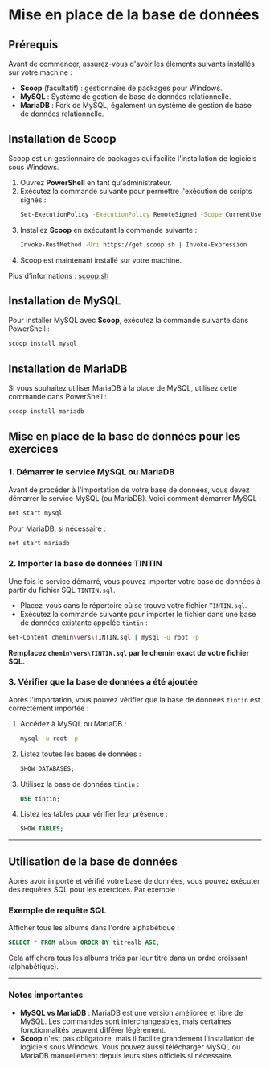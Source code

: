 <link rel="stylesheet" href="{{ '/theme/main.css' | relative_url }}">

# Mise en place de la base de données

## Prérequis
Avant de commencer, assurez-vous d'avoir les éléments suivants installés sur votre machine :

- **Scoop** (facultatif) : gestionnaire de packages pour Windows.
- **MySQL** : Système de gestion de base de données relationnelle.
- **MariaDB** : Fork de MySQL, également un système de gestion de base de données relationnelle.

## Installation de Scoop
Scoop est un gestionnaire de packages qui facilite l'installation de logiciels sous Windows.

1. Ouvrez **PowerShell** en tant qu'administrateur.
2. Exécutez la commande suivante pour permettre l'exécution de scripts signés :
    ```bash
    Set-ExecutionPolicy -ExecutionPolicy RemoteSigned -Scope CurrentUser
    ```
3. Installez **Scoop** en exécutant la commande suivante :
    ```bash
    Invoke-RestMethod -Uri https://get.scoop.sh | Invoke-Expression
    ```
4. Scoop est maintenant installé sur votre machine.

Plus d'informations : [scoop.sh](https://scoop.sh/)

## Installation de MySQL

Pour installer MySQL avec **Scoop**, exécutez la commande suivante dans PowerShell :

```bash
scoop install mysql
```

## Installation de MariaDB

Si vous souhaitez utiliser MariaDB à la place de MySQL, utilisez cette commande dans PowerShell :

```bash
scoop install mariadb
```

## Mise en place de la base de données pour les exercices

### 1. Démarrer le service MySQL ou MariaDB
Avant de procéder à l'importation de votre base de données, vous devez démarrer le service MySQL (ou MariaDB). Voici comment démarrer MySQL :

```bash
net start mysql
```

Pour MariaDB, si nécessaire :

```bash
net start mariadb
```

### 2. Importer la base de données TINTIN

Une fois le service démarré, vous pouvez importer votre base de données à partir du fichier SQL `TINTIN.sql`.

- Placez-vous dans le répertoire où se trouve votre fichier `TINTIN.sql`.
- Exécutez la commande suivante pour importer le fichier dans une base de données existante appelée `tintin` :


```bash
Get-Content chemin\vers\TINTIN.sql | mysql -u root -p
```

**Remplacez `chemin\vers\TINTIN.sql` par le chemin exact de votre fichier SQL.**

### 3. Vérifier que la base de données a été ajoutée
Après l'importation, vous pouvez vérifier que la base de données `tintin` est correctement importée :

1. Accédez à MySQL ou MariaDB :
   ```bash
   mysql -u root -p
   ```
2. Listez toutes les bases de données :
   ```sql
   SHOW DATABASES;
   ```
3. Utilisez la base de données `tintin` :
   ```sql
   USE tintin;
   ```
4. Listez les tables pour vérifier leur présence :
   ```sql
   SHOW TABLES;
   ```

---

## Utilisation de la base de données

Après avoir importé et vérifié votre base de données, vous pouvez exécuter des requêtes SQL pour les exercices. Par exemple :

### Exemple de requête SQL
Afficher tous les albums dans l'ordre alphabétique :

```sql
SELECT * FROM album ORDER BY titrealb ASC;
```

Cela affichera tous les albums triés par leur titre dans un ordre croissant (alphabétique).

---

### Notes importantes

- **MySQL vs MariaDB** : MariaDB est une version améliorée et libre de MySQL. Les commandes sont interchangeables, mais certaines fonctionnalités peuvent différer légèrement.
- **Scoop** n'est pas obligatoire, mais il facilite grandement l'installation de logiciels sous Windows. Vous pouvez aussi télécharger MySQL ou MariaDB manuellement depuis leurs sites officiels si nécessaire.
